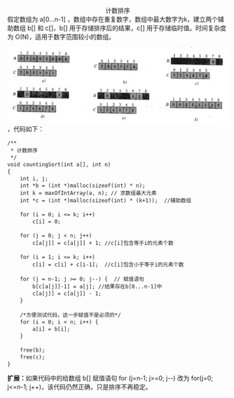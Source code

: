 <center>计数排序</center>
假定数组为 a[0…n-1] ，数组中存在重复数字，数组中最大数字为k，建立两个辅助数组 b[] 和 c[]，b[] 用于存储排序后的结果，c[] 用于存储临时值。时间复杂度为 O(N)，适用于数字范围较小的数组。

![计数排序原理](./picture/algorithm-count-1.jpeg "计数排序原理")，代码如下：
```
/**
 * 计数排序
 */
void countingSort(int a[], int n)
{
    int i, j;
    int *b = (int *)malloc(sizeof(int) * n);
    int k = maxOfIntArray(a, n); // 求数组最大元素
    int *c = (int *)malloc(sizeof(int) * (k+1));  //辅助数组

    for (i = 0; i <= k; i++)
        c[i] = 0;

    for (j = 0; j < n; j++)
        c[a[j]] = c[a[j]] + 1; //c[i]包含等于i的元素个数

    for (i = 1; i <= k; i++)
        c[i] = c[i] + c[i-1];  //c[i]包含小于等于i的元素个数

    for (j = n-1; j >= 0; j--) {  // 赋值语句
        b[c[a[j]]-1] = a[j]; //结果存在b[0...n-1]中
        c[a[j]] = c[a[j]] - 1;
    }

    /*方便测试代码，这一步赋值不是必须的*/
    for (i = 0; i < n; i++) {
        a[i] = b[i];
    }

    free(b);
    free(c);
}
```
<strong>扩展：</strong>如果代码中的给数组 b[] 赋值语句 for (j=n-1; j>=0; j--) 改为 for(j=0; j<=n-1; j++)，该代码仍然正确，只是排序不再稳定。
